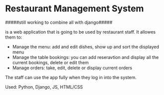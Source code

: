 # Restaurant Management System
#####still working to combine all with django#####

is a web application that is going to be used by restaurant staff. It allowes them to:
- Manage the menu: add and edit dishes, show up and sort the displayed menu
- Manage the table bookings: you can add reseravtion and display all the current bookings, delete or edit them
- Manage orders: take, edit, delete or display current orders

The staff can use the app fully when they log in into the system.


Used: Python, Django, JS, HTML/CSS
